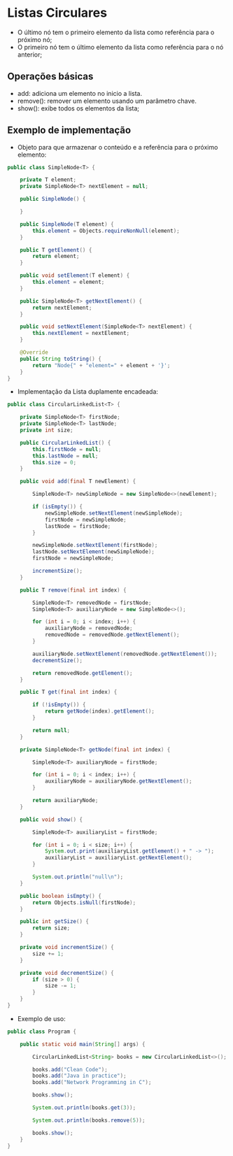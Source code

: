 # Listas Circulares

 - O último nó tem o primeiro elemento da lista como referência para o próximo nó;
 - O primeiro nó tem o último elemento da lista como referência para o nó anterior;

## Operações básicas

 - add: adiciona um elemento no inicio a lista.
 - remove(): remover um elemento usando um parâmetro chave.
 - show(): exibe todos os elementos da lista;

## Exemplo de implementação

 - Objeto para que armazenar o conteúdo e a referência para o próximo elemento:

```Java
public class SimpleNode<T> {

    private T element;
    private SimpleNode<T> nextElement = null;

    public SimpleNode() {

    }

    public SimpleNode(T element) {
        this.element = Objects.requireNonNull(element);
    }

    public T getElement() {
        return element;
    }

    public void setElement(T element) {
        this.element = element;
    }

    public SimpleNode<T> getNextElement() {
        return nextElement;
    }

    public void setNextElement(SimpleNode<T> nextElement) {
        this.nextElement = nextElement;
    }

    @Override
    public String toString() {
        return "Node{" + "element=" + element + '}';
    }
}
```

 - Implementação da Lista duplamente encadeada:

```Java
public class CircularLinkedList<T> {

    private SimpleNode<T> firstNode;
    private SimpleNode<T> lastNode;
    private int size;

    public CircularLinkedList() {
        this.firstNode = null;
        this.lastNode = null;
        this.size = 0;
    }

    public void add(final T newElement) {

        SimpleNode<T> newSimpleNode = new SimpleNode<>(newElement);

        if (isEmpty()) {
            newSimpleNode.setNextElement(newSimpleNode);
            firstNode = newSimpleNode;
            lastNode = firstNode;
        }

        newSimpleNode.setNextElement(firstNode);
        lastNode.setNextElement(newSimpleNode);
        firstNode = newSimpleNode;

        incrementSize();
    }

    public T remove(final int index) {

        SimpleNode<T> removedNode = firstNode;
        SimpleNode<T> auxiliaryNode = new SimpleNode<>();

        for (int i = 0; i < index; i++) {
            auxiliaryNode = removedNode;
            removedNode = removedNode.getNextElement();
        }

        auxiliaryNode.setNextElement(removedNode.getNextElement());
        decrementSize();

        return removedNode.getElement();
    }

    public T get(final int index) {

        if (!isEmpty()) {
            return getNode(index).getElement();
        }

        return null;
    }

    private SimpleNode<T> getNode(final int index) {

        SimpleNode<T> auxiliaryNode = firstNode;

        for (int i = 0; i < index; i++) {
            auxiliaryNode = auxiliaryNode.getNextElement();
        }

        return auxiliaryNode;
    }

    public void show() {

        SimpleNode<T> auxiliaryList = firstNode;

        for (int i = 0; i < size; i++) {
            System.out.print(auxiliaryList.getElement() + " -> ");
            auxiliaryList = auxiliaryList.getNextElement();
        }

        System.out.println("null\n");
    }

    public boolean isEmpty() {
        return Objects.isNull(firstNode);
    }

    public int getSize() {
        return size;
    }

    private void incrementSize() {
        size += 1;
    }

    private void decrementSize() {
        if (size > 0) {
            size -= 1;
        }
    }
}
```

 - Exemplo de uso:

```Java
public class Program {

    public static void main(String[] args) {

        CircularLinkedList<String> books = new CircularLinkedList<>();

        books.add("Clean Code");
        books.add("Java in practice");
        books.add("Network Programming in C");

        books.show();

        System.out.println(books.get(3));

        System.out.println(books.remove(5));

        books.show();
    }
}
```
